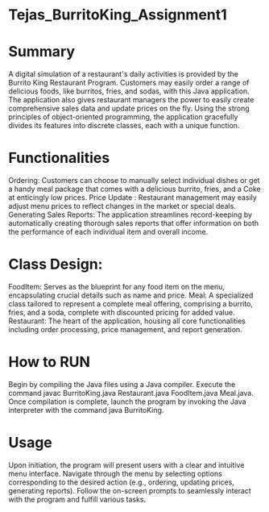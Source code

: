 # Tejas_BurritoKing_Assignment1
# Summary
A digital simulation of a restaurant's daily activities is provided by the Burrito King Restaurant Program. Customers may easily order a range of delicious foods, like burritos, fries, and sodas, with this Java application. The application also gives restaurant managers the power to easily create comprehensive sales data and update prices on the fly. Using the strong principles of object-oriented programming, the application gracefully divides its features into discrete classes, each with a unique function.

# Functionalities 
Ordering: Customers can choose to manually select individual dishes or get a handy meal package that comes with a delicious burrito, fries, and a Coke at enticingly low prices.
Price Update : Restaurant management may easily adjust menu prices to reflect changes in the market or special deals.
Generating Sales Reports: The application streamlines record-keeping by automatically creating thorough sales reports that offer information on both the performance of each individual item and overall income.

# Class Design:
FoodItem: Serves as the blueprint for any food item on the menu, encapsulating crucial details such as name and price.
Meal: A specialized class tailored to represent a complete meal offering, comprising a burrito, fries, and a soda, complete with discounted pricing for added value.
Restaurant: The heart of the application, housing all core functionalities including order processing, price management, and report generation.

# How to RUN
Begin by compiling the Java files using a Java compiler. Execute the command javac BurritoKing.java Restaurant.java FoodItem.java Meal.java.
Once compilation is complete, launch the program by invoking the Java interpreter with the command java BurritoKing.

# Usage
Upon initiation, the program will present users with a clear and intuitive menu interface.
Navigate through the menu by selecting options corresponding to the desired action (e.g., ordering, updating prices, generating reports).
Follow the on-screen prompts to seamlessly interact with the program and fulfill various tasks.

